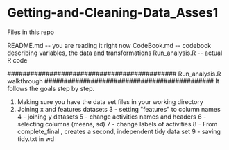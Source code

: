 # Getting-and-Cleaning-Data_Asses1
Files in this repo

README.md -- you are reading it right now
CodeBook.md -- codebook describing variables, the data and transformations
Run_analysis.R -- actual R code

############################################
Run_analysis.R walkthrough
############################################
It follows the goals step by step.

1.  Making sure you have the data set files in your working directory
2.  Joining x and features datasets
3 - setting  "features" to column names
4 - joining y datasets
5 - change  activities names and headers
6 - selecting columns (means, sd)
7 - change labels of activities 
8 - From complete_final , creates a second, independent tidy data set 
9 - saving tidy.txt in wd


